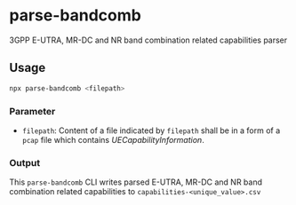 # parse-bandcomb

3GPP E-UTRA, MR-DC and NR band combination related capabilities parser

## Usage

```sh
npx parse-bandcomb <filepath>
```

### Parameter

- `filepath`: Content of a file indicated by `filepath` shall be in a form of a `pcap` file which contains _UECapabilityInformation_.

### Output

This `parse-bandcomb` CLI writes parsed E-UTRA, MR-DC and NR band combination related capabilities to `capabilities-<unique_value>.csv`
